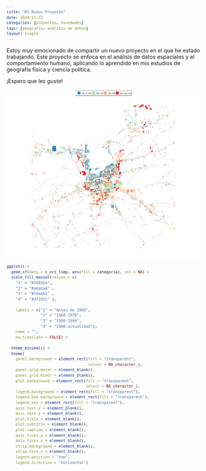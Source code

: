 ```yaml
---
title: "Mi Nuevo Proyecto"
date: 2024-11-22
categories: [proyectos, novedades]
tags: [geografía, análisis de datos]
layout: single
---
```


<style>
  body {
    font-size: 0.9em; /* Reduce el tamaño del texto en todo el documento */
  }
  pre code {
    font-size: 0.7em; /* Reduce el tamaño del texto solo en los chunks de código */
  }
</style>

Estoy muy emocionado de compartir un nuevo proyecto en el que he estado trabajando. Este proyecto se enfoca en el análisis de datos espaciales y el comportamiento humano, aplicando lo aprendido en mis estudios de geografía física y ciencia política.

¡Espero que les guste!

<div style="text-align: center;">
  <img src="/assets/images/Rplot.png" alt="Mapa de orihuela" width="600" />
</div>

```r
ggplot() +
  geom_sf(data = c_ori_limp, aes(fill = categoria), col = NA) +
  scale_fill_manual(values = c(
    "1" = "#2b83ba",   
    "2" = "#abdda4" ,    
    "3" = "#fdae61" ,  
    "4" = "#d7191c" ),
    
    labels = c("1" = "Antes de 1960", 
               "2" = "1960-1979", 
               "3" = "1980-1999",
               "4" = "2000-actualidad"),
    name = "",
    na.translate = FALSE) +
  
  theme_minimal() +
  theme(     
    panel.background = element_rect(fill = "transparent",
                                    colour = NA_character_), 
    panel.grid.major = element_blank(), 
    panel.grid.minor = element_blank(), 
    plot.background = element_rect(fill = "transparent",
                                   colour = NA_character_), 
    legend.background = element_rect(fill = "transparent"),
    legend.box.background = element_rect(fill = "transparent"),
    legend.key = element_rect(fill = "transparent"),
    axis.text.x = element_blank(),
    axis.text.y = element_blank(),
    plot.title = element_blank(),
    plot.subtitle = element_blank(),
    plot.caption = element_blank(),
    axis.ticks.y = element_blank(), 
    axis.ticks.x = element_blank(),
    strip.background = element_blank(),
    strip.text.x = element_blank(),
    legend.position = "top",               
    legend.direction = "horizontal")
```

